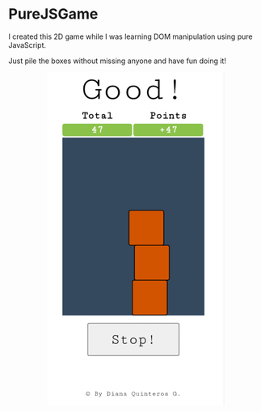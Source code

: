 # PureJSGame
I created this 2D game while I was learning DOM manipulation using pure JavaScript.

Just pile the boxes without missing anyone 
and have fun doing it!

<img src="capture.png" alt="Game capture" style="display:block;margin:0 auto;"/>
